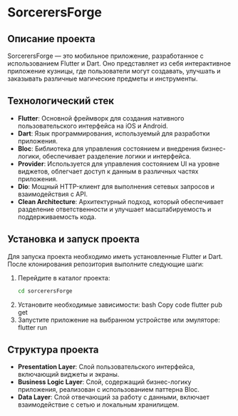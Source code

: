 # SorcerersForge

## Описание проекта

SorcerersForge — это мобильное приложение, разработанное с использованием Flutter и Dart. Оно представляет из себя интерактивное приложение кузницы, где пользователи могут создавать, улучшать и заказывать различные магические предметы и инструменты.

## Технологический стек

- **Flutter**: Основной фреймворк для создания нативного пользовательского интерфейса на iOS и Android.
- **Dart**: Язык программирования, используемый для разработки приложения.
- **Bloc**: Библиотека для управления состоянием и внедрения бизнес-логики, обеспечивает разделение логики и интерфейса.
- **Provider**: Используется для управления состоянием UI на уровне виджетов, облегчает доступ к данным в различных частях приложения.
- **Dio**: Мощный HTTP-клиент для выполнения сетевых запросов и взаимодействия с API.
- **Clean Architecture**: Архитектурный подход, который обеспечивает разделение ответственности и улучшает масштабируемость и поддерживаемость кода.

## Установка и запуск проекта

Для запуска проекта необходимо иметь установленные Flutter и Dart. После клонирования репозитория выполните следующие шаги:

1. Перейдите в каталог проекта:
   ```bash
   cd sorcerersForge
2. Установите необходимые зависимости:
    bash
    Copy code
    flutter pub get
3. Запустите приложение на выбранном устройстве или эмуляторе:
    flutter run

## Структура проекта

- **Presentation Layer**: Слой пользовательского интерфейса, включающий виджеты и экраны.
- **Business Logic Layer**: Слой, содержащий бизнес-логику приложения, реализован с использованием паттерна Bloc.
- **Data Layer**: Слой отвечающий за работу с данными, включает взаимодействие с сетью и локальным хранилищем.